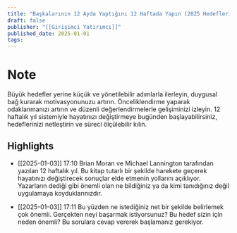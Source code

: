 ```yaml
---
title: "Başkalarının 12 Ayda Yaptığını 12 Haftada Yapın (2025 Hedefleri)"
draft: false
publisher: "[[Girişimci Yatırımcı]]"
published_date: 2025-01-01
tags:
---
```

# Note
 Büyük hedefler yerine küçük ve yönetilebilir adımlarla ilerleyin, duygusal bağ kurarak motivasyonunuzu artırın.
Önceliklendirme yaparak odaklanmanızı artırın ve düzenli değerlendirmelerle gelişiminizi izleyin.
12 haftalık yıl sistemiyle hayatınızı değiştirmeye bugünden başlayabilirsiniz, hedeflerinizi netleştirin ve süreci ölçülebilir kılın.


## Highlights
* [[2025-01-03]] 17:10  Brian Moran ve Michael Lannington tarafından yazılan 12 haftalık yıl. Bu kitap tutarlı bir şekilde harekete geçerek hayatınızı değiştirecek sonuçlar elde etmenin yollarını açıklıyor. Yazarların dediği gibi önemli olan ne bildiğiniz ya da kimi tanıdığınız değil uygulamaya koyduklarınızdır.

* [[2025-01-03]] 17:11  Bu yüzden ne istediğiniz net bir şekilde belirlemek çok önemli. Gerçekten neyi başarmak istiyorsunuz? Bu hedef sizin için neden önemli? Bu sorulara cevap vererek başlamanız gerekiyor.


